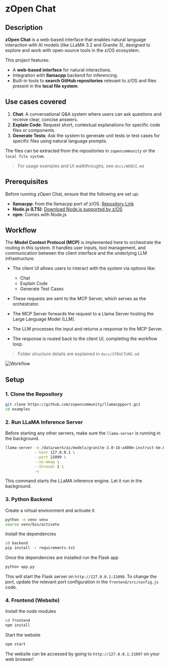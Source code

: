 # zOpen Chat

## Description
**zOpen Chat** is a web-based interface that enables natural language interaction with AI models (like LLaMA 3.2 and Granite 3), designed to explore and work with open-source tools in the z/OS ecosystem.

This project features:
- A **web-based interface** for natural interactions.
- Integration with **llamacpp** backend for inferencing.
- Built-in tools to **search GitHub repositories** relevant to z/OS and files present in the **local file system**.

## Use cases covered
1. **Chat**: A conversational Q&A system where users can ask questions and receive clear, concise answers.
2. **Explain Code**: Request short, contextual explanations for specific code files or components.
3. **Generate Tests**: Ask the system to generate unit tests or test cases for specific files using natural language prompts.

The files can be extracted from the repositories in `zopencommunity` or the `local file system`.
> For usage examples and UI walkthroughs, see `docs/WEBUI.md`
<!-- > Video Demonstration in `docs/videos/Final Use Cases Demo.mp4` -->

## Prerequisites

Before running zOpen Chat, ensure that the following are set up:
- **llamacpp**: from the llamacpp port of z/OS. [Repository Link](https://github.com/zopencommunity/llamacppport)
- **Node.js (LTS)**: [Download Node.js supported by z/OS](https://www.ibm.com/products/sdk-nodejs-compiler-zos)
- **npm**: Comes with Node.js

## Workflow

The **Model Context Protocol (MCP)** is implemented here to orchestrate the routing in this system. It handles user inputs, tool management, and communication between the client interface and the underlying LLM infrastructure.

- The client UI allows users to interact with the system via options like:
    - Chat
    - Explain Code
    - Generate Test Cases

- These requests are sent to the MCP Server, which serves as the orchestrator.

- The MCP Server forwards the request to a Llama Server hosting the Large Language Model (LLM).

- The LLM processes the input and returns a response to the MCP Server.

- The response is routed back to the client UI, completing the workflow loop.

> Folder structure details are explained in `docs/STRUCTURE.md`

![Workflow](docs/images/workflow.png)

## Setup

### 1. Clone the Repository

```bash
git clone https://github.com/zopencommunity/llamacppport.git
cd examples
```

### 2. Run LLaMA Inference Server
Before starting any other servers, make sure the `llama-server` is running in the background.
```bash
llama-server -m /data/work/ai/models/granite-3.0-1b-a400m-instruct-be.Q4_K_M.gguf \
             --host 127.0.0.1 \
             --port 21099 \
             --no-mmap \
             --threads 1 \
             -v
```
This command starts the LLaMA inference engine. Let it run in the background.

### 3. Python Backend
Create a virtual environment and activate it
```bash
python -m venv venv
source venv/bin/activate
```

Install the dependencies
``` bash
cd backend
pip install -r requirements.txt
```

Once the dependencies are installed run the Flask app
```bash
python app.py
```
This will start the Flask server on `http://127.0.0.1:21098`. To change the port, update the relevant port configuration in the `frontend/src/config.js` code.

### 4. Frontend (Website)
Install the node modules
```bash
cd frontend
npm install
```

Start the website
```bash
npm start
```
The website can be accessed by going to `http://127.0.0.1:21097` on your web browser!
